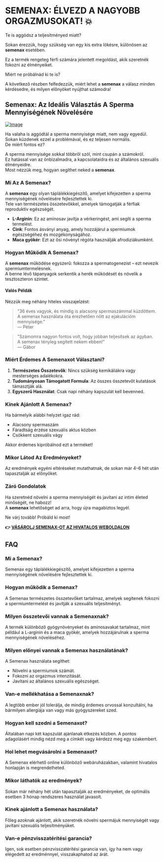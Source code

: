 # SEMENAX: ÉLVEZD A NAGYOBB ORGAZMUSOKAT! 💥

Te is aggódsz a teljesítményed miatt? 

Sokan érezzük, hogy szükség van egy kis extra lökésre, különösen az **semenax** esetében. 

Ez a termék rengeteg férfi számára jelentett megoldást, akik szeretnék fokozni az élményeiket. 

Miért ne próbálnád ki te is? 

A következő részben felfedezzük, miért lehet a **semenax** a válasz minden kérdésedre, és milyen előnyöket nyújthat számodra!

## Semenax: Az Ideális Választás A Sperma Mennyiségének Növelésére

[![Image](https://www2.sellhealth.com/22/semenax_2_2.jpg)](https://gchaffi.com/NyKyrU5s)

Ha valaha is aggódtál a sperma mennyisége miatt, nem vagy egyedül.  
Sokan küzdenek ezzel a problémával, és ez teljesen normális.  
De miért fontos ez?  

A sperma mennyisége sokkal többről szól, mint csupán a számokról.  
Ez hatással van az önbizalmadra, a kapcsolataidra és az általános szexuális élményeidre.  
Most nézzük meg, hogyan segíthet neked a **semenax**.

### Mi Az A Semenax?

A **semenax** egy olyan táplálékkiegészítő, amelyet kifejezetten a sperma mennyiségének növelésére fejlesztettek ki.  
Tele van természetes összetevőkkel, amelyek támogatják a férfiak reproduktív egészségét.

- **L-Arginin**: Ez az aminosav javítja a vérkeringést, ami segíti a sperma termelést.
- **Cink**: Fontos ásványi anyag, amely hozzájárul a spermiumok egészségéhez és mozgékonyságához.
- **Maca gyökér**: Ezt az ősi növényt régóta használják afrodiziákumként.

### Hogyan Működik A Semenax?

A **semenax** működése egyszerű: fokozza a spermatogenezist – ezt nevezik spermiumtermelésnek.  
A benne lévő tápanyagok serkentik a herék működését és növelik a tesztoszteron szintet.

#### Valós Példák

Nézzük meg néhány hiteles visszajelzést:

> "36 éves vagyok, és mindig is alacsony spermaszámmal küzdöttem.  
> A semenax használata óta érezhetően nőtt az ejakulációm mennyisége."  
> — Péter

> "Számomra nagyon fontos volt, hogy jobban teljesítsek az ágyban.  
> A semenax tényleg segített nekem ebben!"  
> — Gábor

### Miért Érdemes A Semenaxot Választani?

1. **Természetes Összetevők**: Nincs szükség kemikáliákra vagy mesterséges adalékokra.
2. **Tudományosan Támogatott Formula**: Az összes összetevőt kutatások támasztják alá.
3. **Egyszerű Használat**: Csak napi néhány kapszulát kell bevenned.

### Kinek Ajánlott A Semenax?

Ha bármelyik alábbi helyzet igaz rád:

- Alacsony spermaszám
- Fáradtság érzése szexuális aktus közben
- Csökkent szexuális vágy

Akkor érdemes kipróbálnod ezt a terméket!

### Mikor Látod Az Eredményeket?

Az eredmények egyéni eltéréseket mutathatnak, de sokan már 4–6 hét után tapasztalják az előnyöket.

### Záró Gondolatok

Ha szeretnéd növelni a sperma mennyiségét és javítani az intim életed minőségét, ne habozz!  
A **semenax** lehetőséget ad arra, hogy újra magabiztos legyél.  

Ne várj tovább! Próbáld ki most!



**👉 [VÁSÁROLJ SEMENAX-OT AZ HIVATALOS WEBOLDALON](https://gchaffi.com/NyKyrU5s)**

## FAQ

### Mi a Semenax?

Semenax egy táplálékkiegészítő, amelyet kifejezetten a sperma mennyiségének növelésére fejlesztettek ki. 

### Hogyan működik a Semenax?

A Semenax természetes összetevőket tartalmaz, amelyek segítenek fokozni a spermiumtermelést és javítják a szexuális teljesítményt.

### Milyen összetevői vannak a Semenaxnak?

A termék különböző gyógynövényeket és aminosavakat tartalmaz, mint például a L-arginin és a maca gyökér, amelyek hozzájárulnak a sperma mennyiségének növeléséhez.

### Milyen előnyei vannak a Semenax használatának?

A Semenax használata segíthet:
- Növelni a spermiumok számát.
- Fokozni az orgazmus intenzitását.
- Javítani az általános szexuális egészséget.

### Van-e mellékhatása a Semenaxnak?

A legtöbb ember jól tolerálja, de mindig érdemes orvossal konzultálni, ha bármilyen allergiája van vagy más gyógyszereket szed.

### Hogyan kell szedni a Semenaxot?

Általában napi két kapszulát ajánlanak étkezés közben. A pontos adagolásért mindig nézd meg a címkét vagy kérdezz meg egy szakembert.

### Hol lehet megvásárolni a Semenaxot?

A Semenax elérhető online különböző webáruházakban, valamint hivatalos honlapján is megrendelheted.

### Mikor láthatók az eredmények?

Sokan már néhány hét után tapasztalják az eredményeket, de optimális esetben 3 hónap rendszeres használat javasolt.

### Kinek ajánlott a Semenax használata?

Főleg azoknak ajánlott, akik szeretnék növelni spermájuk mennyiségét vagy javítani szexuális teljesítményüket.

### Van-e pénzvisszatérítési garancia?

Igen, sok esetben pénzvisszatérítési garancia van, így ha nem vagy elégedett az eredménnyel, visszakaphatod az árát.